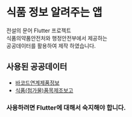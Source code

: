 # 식품 정보 알려주는 앱
전설의 문어 Flutter 프로젝트 <br>
식품의약품안전처와 행정안전부에서 제공하는<br>
공공데이터를 활용하여 제작 하였습니다.

## 사용된 공공데이터
- [바코드연계제품정보](https://www.foodsafetykorea.go.kr/api/newDatasetDetail.do)
- [식품(첨가물)품목제조보고](https://www.foodsafetykorea.go.kr/api/newDatasetDetail.do)

### 사용하려면 Flutter에 대해서 숙지해야 합니다.
